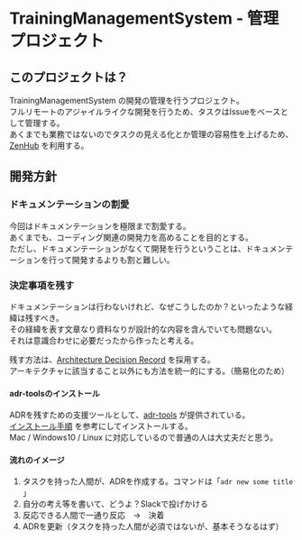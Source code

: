 # TrainingManagementSystem - 管理プロジェクト

## このプロジェクトは？
TrainingManagementSystem の開発の管理を行うプロジェクト。  
フルリモートのアジャイルライクな開発を行うため、タスクはIssueをベースとして管理する。  
あくまでも業務ではないのでタスクの見える化とか管理の容易性を上げるため、[ZenHub](https://github.com/SE-Garden/tms-management/edit/master/README.md#workspaces/tms-management-5cc2c43736b4b64850a0b79b/board?repos=183573990) を利用する。

## 開発方針

### ドキュメンテーションの割愛
今回はドキュメンテーションを極限まで割愛する。  
あくまでも、コーディング関連の開発力を高めることを目的とする。  
ただし、ドキュメンテーションがなくて開発を行うということは、ドキュメンテーションを行って開発するよりも割と難しい。

### 決定事項を残す
ドキュメンテーションは行わないけれど、なぜこうしたのか？といったような経緯は残すべき。  
その経緯を表す文章なり資料なりが設計的な内容を含んでいても問題ない。  
それは意識合わせに必要だったから作ったと考える。

残す方法は、[Architecture Decision Record](http://thinkrelevance.com/blog/2011/11/15/documenting-architecture-decisions) を採用する。  
アーキテクチャに該当すること以外にも方法を統一的にする。（簡易化のため）

#### adr-toolsのインストール
ADRを残すための支援ツールとして、[adr-tools](https://github.com/npryce/adr-tools) が提供されている。  
[インストール手順](https://github.com/npryce/adr-tools/blob/master/INSTALL.md) を参考にしてインストールする。  
Mac / Windows10 / Linux に対応しているので普通の人は大丈夫だと思う。  

#### 流れのイメージ
1. タスクを持った人間が、ADRを作成する。コマンドは「`adr new some title` 」
1. 自分の考え等を書いて、どうよ？Slackで投げかける
1. 反応できる人間で一通り反応　→　決着
1. ADRを更新（タスクを持った人間が必須ではないが、基本そうなるはず）
